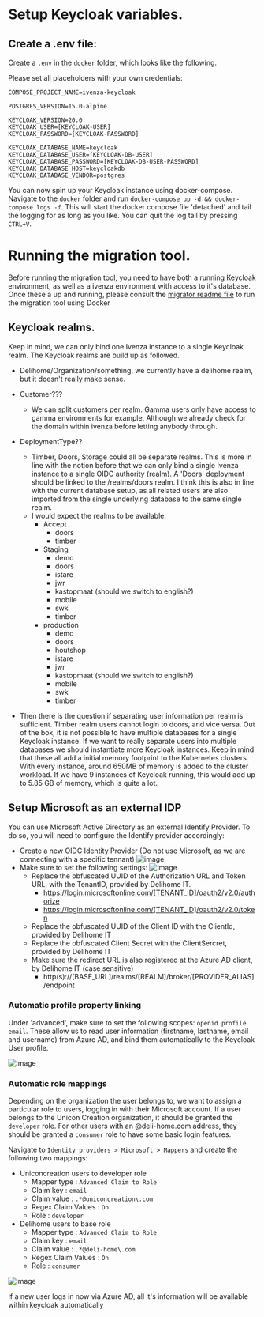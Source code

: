 # Setup Keycloak variables.

## Create a .env file:
Create a `.env` in the `docker` folder, which looks like the following.

Please set all placeholders with your own credentials:
```env
COMPOSE_PROJECT_NAME=ivenza-keycloak
 
POSTGRES_VERSION=15.0-alpine
 
KEYCLOAK_VERSION=20.0
KEYCLOAK_USER=[KEYCLOAK-USER]
KEYCLOAK_PASSWORD=[KEYCLOAK-PASSWORD]
 
KEYCLOAK_DATABASE_NAME=keycloak
KEYCLOAK_DATABASE_USER=[KEYCLOAK-DB-USER]
KEYCLOAK_DATABASE_PASSWORD=[KEYCLOAK-DB-USER-PASSWORD]
KEYCLOAK_DATABASE_HOST=keycloakdb
KEYCLOAK_DATABASE_VENDOR=postgres
```

You can now spin up your Keycloak instance using docker-compose. Navigate to the `docker` folder and run `docker-compose up -d && docker-compose logs -f`. This will start the docker compose file 'detached' and tail the logging for as long as you like. You can quit the log tail by pressing `CTRL+V`.


# Running the migration tool.
Before running the migration tool, you need to have both a running Keycloak environment, as well as a ivenza environment with access to it's database.
Once these a up and running, please consult the [migrator readme file](./ivenza_auth_migrator/README.md) to run the migration tool using Docker

## Keycloak realms.
Keep in mind, we can only bind one Ivenza instance to a single Keycloak realm.
The Keycloak realms are build up as followed.

* Delihome/Organization/something, we currently have a delihome realm, but it
  doesn't really make sense.
* Customer???
    * We can split customers per realm. Gamma users only have access to gamma
      environments for example. Although we already check for the domain within
      ivenza before letting anybody through.
* DeploymentType??
    * Timber, Doors, Storage could all be separate realms. This is more in line
      with the notion before that we can only bind a single Ivenza instance to a
      single OIDC authority (realm). A 'Doors' deployment should be linked to
      the /realms/doors realm. I think this is also in line with the current
      database setup, as all related users are also imported from the single
      underlying database to the same single realm.
    * I would expect the realms to be available:
        * Accept
            * doors
            * timber
        * Staging
            * demo
            * doors
            * istare
            * jwr
            * kastopmaat (should we switch to english?)
            * mobile
            * swk
            * timber
        * production
            * demo
            * doors
            * houtshop
            * istare
            * jwr
            * kastopmaat (should we switch to english?)
            * mobile
            * swk
            * timber

* Then there is the question if separating user information per realm is
  sufficient. Timber realm users cannot login to doors, and vice versa.
  Out of the box, it is not possible to have multiple databases for a single
  Keycloak instance. If we want to really separate users into multiple databases
  we should instantiate more Keycloak instances. Keep in mind that these all add
  a initial memory footprint to the Kubernetes clusters. With every instance,
  around 650MB of memory is added to the cluster workload. If we have 9
  instances of Keycloak running, this would add up to 5.85 GB of memory, which
  is quite a lot.

## Setup Microsoft as an external IDP
You can use Microsoft Active Directory as an external Identify Provider. To do
so, you will need to configure the Identify provider accordingly:

* Create a new OIDC Identity Provider (Do not use Microsoft, as we are connecting with a specific tennant)
  ![image](https://github.com/Unicon-Creation/ivenza-keycloak/assets/35781348/8184f397-8453-472d-ae18-28f49562f332)
* Make sure to set the following settings:
  ![image](https://github.com/Unicon-Creation/ivenza-keycloak/assets/35781348/159e7e11-2186-431d-8218-d19ab6899869)
  * Replace the obfuscated UUID of the Authorization URL and Token URL, with the TenantID, provided by Delihome IT.
    * https://login.microsoftonline.com/[TENANT_ID]/oauth2/v2.0/authorize
    * https://login.microsoftonline.com/[TENANT_ID]/oauth2/v2.0/token
  * Replace the obfuscated UUID of the Client ID with the ClientId, provided by Delihome IT
  * Replace the obfuscated Client Secret with the ClientSercret, provided by Delihome IT
  * Make sure the redirect URL is also registered at the Azure AD client, by Delihome IT (case sensitive)
    * http(s)://[BASE_URL]/realms/[REALM]/broker/[PROVIDER_ALIAS]/endpoint

### Automatic profile property linking
Under 'advanced', make sure to set the following scopes: `openid profile email`. These allow us to read user information (firstname, lastname, email and username) from Azure AD, and bind them automatically to the Keycloak User profile.

![image](https://github.com/Unicon-Creation/ivenza-keycloak/assets/35781348/19758d00-cf45-4c4d-b5cd-0effb70e4e8a)

### Automatic role mappings
Depending on the organization the user belongs to, we want to assign a particular role to users, logging in with their Microsoft account. If a user belongs to the Unicon Creation organization, it should be granted the `developer` role. For other users with an @deli-home.com address, they should be granted a `consumer` role to have some basic login features.

Navigate to `Identity providers > Microsoft > Mappers` and create the following two mappings:
* Uniconcreation users to developer role
  * Mapper type : `Advanced Claim to Role`
  * Claim key : `email`
  * Claim value : `.*@uniconcreation\.com`
  * Regex Claim Values : `On`
  * Role : `developer`
* Delihome users to base role
  * Mapper type : `Advanced Claim to Role`
  * Claim key : `email`
  * Claim value : `.*@deli-home\.com`
  * Regex Claim Values : `On`
  * Role : `consumer`

![image](https://github.com/Unicon-Creation/ivenza-keycloak/assets/35781348/398b73d7-de6a-4e57-a68e-adb22c79c920)

If a new user logs in now via Azure AD, all it's information will be available within keycloak automatically



